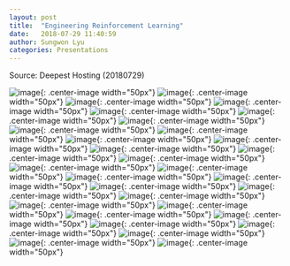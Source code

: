 ```yaml
---
layout: post
title:  "Engineering Reinforcement Learning"
date:   2018-07-29 11:40:59
author: Sungwon Lyu
categories: Presentations
---
```


Source: Deepest Hosting (20180729)

![image](/assets/images/20180728_EngineeringReinforcementLearning_SungwonLyu/20180728_EngineeringReinforcementLearning_SungwonLyu.001.png){: .center-image width="50px"}
![image](/assets/images/20180728_EngineeringReinforcementLearning_SungwonLyu/20180728_EngineeringReinforcementLearning_SungwonLyu.002.png){: .center-image width="50px"}
![image](/assets/images/20180728_EngineeringReinforcementLearning_SungwonLyu/20180728_EngineeringReinforcementLearning_SungwonLyu.003.png){: .center-image width="50px"}
![image](/assets/images/20180728_EngineeringReinforcementLearning_SungwonLyu/20180728_EngineeringReinforcementLearning_SungwonLyu.004.png){: .center-image width="50px"}
![image](/assets/images/20180728_EngineeringReinforcementLearning_SungwonLyu/20180728_EngineeringReinforcementLearning_SungwonLyu.005.png){: .center-image width="50px"}
![image](/assets/images/20180728_EngineeringReinforcementLearning_SungwonLyu/20180728_EngineeringReinforcementLearning_SungwonLyu.006.png){: .center-image width="50px"}
![image](/assets/images/20180728_EngineeringReinforcementLearning_SungwonLyu/20180728_EngineeringReinforcementLearning_SungwonLyu.007.png){: .center-image width="50px"}
![image](/assets/images/20180728_EngineeringReinforcementLearning_SungwonLyu/20180728_EngineeringReinforcementLearning_SungwonLyu.008.png){: .center-image width="50px"}
![image](/assets/images/20180728_EngineeringReinforcementLearning_SungwonLyu/20180728_EngineeringReinforcementLearning_SungwonLyu.009.png){: .center-image width="50px"}
![image](/assets/images/20180728_EngineeringReinforcementLearning_SungwonLyu/20180728_EngineeringReinforcementLearning_SungwonLyu.010.png){: .center-image width="50px"}
![image](/assets/images/20180728_EngineeringReinforcementLearning_SungwonLyu/20180728_EngineeringReinforcementLearning_SungwonLyu.011.png){: .center-image width="50px"}
![image](/assets/images/20180728_EngineeringReinforcementLearning_SungwonLyu/20180728_EngineeringReinforcementLearning_SungwonLyu.012.png){: .center-image width="50px"}
![image](/assets/images/20180728_EngineeringReinforcementLearning_SungwonLyu/20180728_EngineeringReinforcementLearning_SungwonLyu.013.png){: .center-image width="50px"}
![image](/assets/images/20180728_EngineeringReinforcementLearning_SungwonLyu/20180728_EngineeringReinforcementLearning_SungwonLyu.014.png){: .center-image width="50px"}
![image](/assets/images/20180728_EngineeringReinforcementLearning_SungwonLyu/20180728_EngineeringReinforcementLearning_SungwonLyu.015.png){: .center-image width="50px"}
![image](/assets/images/20180728_EngineeringReinforcementLearning_SungwonLyu/20180728_EngineeringReinforcementLearning_SungwonLyu.016.png){: .center-image width="50px"}
![image](/assets/images/20180728_EngineeringReinforcementLearning_SungwonLyu/20180728_EngineeringReinforcementLearning_SungwonLyu.017.png){: .center-image width="50px"}
![image](/assets/images/20180728_EngineeringReinforcementLearning_SungwonLyu/20180728_EngineeringReinforcementLearning_SungwonLyu.018.png){: .center-image width="50px"}
![image](/assets/images/20180728_EngineeringReinforcementLearning_SungwonLyu/20180728_EngineeringReinforcementLearning_SungwonLyu.019.png){: .center-image width="50px"}
![image](/assets/images/20180728_EngineeringReinforcementLearning_SungwonLyu/20180728_EngineeringReinforcementLearning_SungwonLyu.020.png){: .center-image width="50px"}
![image](/assets/images/20180728_EngineeringReinforcementLearning_SungwonLyu/20180728_EngineeringReinforcementLearning_SungwonLyu.021.png){: .center-image width="50px"}
![image](/assets/images/20180728_EngineeringReinforcementLearning_SungwonLyu/20180728_EngineeringReinforcementLearning_SungwonLyu.022.png){: .center-image width="50px"}
![image](/assets/images/20180728_EngineeringReinforcementLearning_SungwonLyu/20180728_EngineeringReinforcementLearning_SungwonLyu.023.png){: .center-image width="50px"}
![image](/assets/images/20180728_EngineeringReinforcementLearning_SungwonLyu/20180728_EngineeringReinforcementLearning_SungwonLyu.024.png){: .center-image width="50px"}
![image](/assets/images/20180728_EngineeringReinforcementLearning_SungwonLyu/20180728_EngineeringReinforcementLearning_SungwonLyu.025.png){: .center-image width="50px"}
![image](/assets/images/20180728_EngineeringReinforcementLearning_SungwonLyu/20180728_EngineeringReinforcementLearning_SungwonLyu.026.png){: .center-image width="50px"}
![image](/assets/images/20180728_EngineeringReinforcementLearning_SungwonLyu/20180728_EngineeringReinforcementLearning_SungwonLyu.027.png){: .center-image width="50px"}
![image](/assets/images/20180728_EngineeringReinforcementLearning_SungwonLyu/20180728_EngineeringReinforcementLearning_SungwonLyu.028.png){: .center-image width="50px"}
![image](/assets/images/20180728_EngineeringReinforcementLearning_SungwonLyu/20180728_EngineeringReinforcementLearning_SungwonLyu.029.png){: .center-image width="50px"}
![image](/assets/images/20180728_EngineeringReinforcementLearning_SungwonLyu/20180728_EngineeringReinforcementLearning_SungwonLyu.030.png){: .center-image width="50px"}

